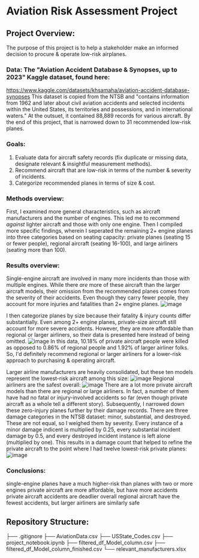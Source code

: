 # Aviation Risk Assessment Project
## Project Overview:
The purpose of this project is to help a stakeholder make an informed decision to procure & operate low-risk airplanes.

### Data: The "Aviation Accident Database & Synopses, up to 2023" Kaggle dataset, found here:
https://www.kaggle.com/datasets/khsamaha/aviation-accident-database-synopses
This dataset is copied from the NTSB and "contains information from 1962 and later about civil aviation accidents and selected incidents within the United States, its territories and possessions, and in international waters." At the outsuet, it contained 88,889 records for various aircraft. By the end of this project, that is narrowed down to 31 recommended low-risk planes.

### Goals:
1. Evaluate data for aircraft safety records (fix duplicate or missing data, designate relevant & insightful measurement methods).
2. Recommend aircraft that are low-risk in terms of the	number & severity of incidents.
3. Categorize recommended planes in terms of size & cost.

### Methods overview:
First, I examined more general characteristics, such as aircraft manufacturers and the number of engines. This led me to recommend *against* lighter aircraft and those with only one engine. 
Then I compiled more specific findings, wherein I seperated the remaining 2+ engine planes into three categories based on seating capacity: private planes (seating 15 or fewer people), regional aircraft (seating 16-100), and large airliners (seating more than 100).

### Results overview:
Single-engine aircraft are involved in many more incidents than those with multiple engines. While there *are* more of these aircraft than the larger aircraft models, their omission from the recommended planes comes from the severity of their accidents. Even though they carry fewer people, they account for more injuries and fatalities than 2+ engine planes.
![image](https://github.com/joeldmott/aviation-risk-project/assets/51928528/666054ff-351d-4581-be1e-707e0ad0e4e0)

I then categorize planes by size because their fatality & injury counts differ substantially. Even among 2+ engine planes, private-size aircraft still account for more severe accidents. However, they are more affordable than regional or larger airliners, so their data is presented here instead of being omitted.
![image](https://github.com/joeldmott/aviation-risk-project/assets/51928528/3f5f8ddb-c7a3-4a2c-b9c7-4999736bfd6e)
In this data, 10.18% of private aircraft people were killed as opposed to 0.86% of regional people and 1.92% of larger airliner folks. So, I'd definitely recommend regional or larger airliners for a lower-risk approach to purchasing & operating aircraft.

Larger airline manufacturers are heavily consolidated, but these ten models represent the lowest-risk aircraft among this size:
![image](https://github.com/joeldmott/aviation-risk-project/assets/51928528/a4636fd6-0384-44dd-b090-4f83be71abc2)
Regional airliners are the safest overall:
![image](https://github.com/joeldmott/aviation-risk-project/assets/51928528/529d9e74-7d67-40a9-a59c-780049a86411)
There are a lot more private aircraft models than there are regional or large airliners. In fact, a number of them have had no fatal or injury-involved accidents so far (even though private aircraft as a whole tell a different story).
Subsequently, I narrowed down these zero-injury planes further by their damage records. There are three damage categories in the NTSB dataset: minor, substantial, and destroyed. These are not equal, so I weighed them by severity. Every instance of a minor damage indicent is multiplied by 0.25, every substantial incident damage by 0.5, and every destroyed incident instance is left alone (multiplied by one). This results in a damage count that helped to refine the private aircraft to the point where I had twelve lowest-risk private planes:
![image](https://github.com/joeldmott/aviation-risk-project/assets/51928528/f7772fcc-983f-4620-824e-d9ae202689ed)


### Conclusions:
single-engine planes have a much higher-risk than planes with two or more engines
private aircraft are more affordable, but have more accidents
private aircraft accidents are deadlier overall
regional aircraft have the fewest accidents, but larger airliners are similarly safe

## Repository Structure:
├── .gitignore
├── AviationData.csv
├── USState_Codes.csv
├── project_notebook.ipynb
├── filtered_df_Model_column.csv
├── filtered_df_Model_column_finished.csv
└── relevant_manufacturers.xlsx
